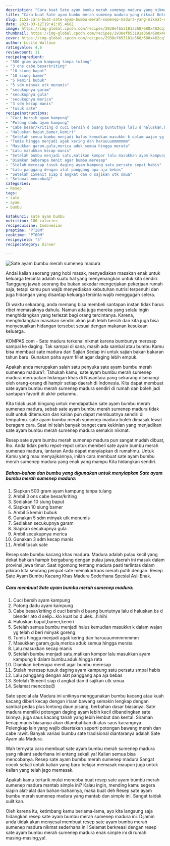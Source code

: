 ```yaml
---
description: "Cara buat Sate ayam bumbu merah sumenep madura yang nikmat Untuk Jualan"
title: "Cara buat Sate ayam bumbu merah sumenep madura yang nikmat Untuk Jualan"
slug: 1152-cara-buat-sate-ayam-bumbu-merah-sumenep-madura-yang-nikmat-untuk-jualan
date: 2021-03-12T19:41:05.468Z
image: https://img-global.cpcdn.com/recipes/2938efb53181a368/680x482cq70/sate-ayam-bumbu-merah-sumenep-madura-foto-resep-utama.jpg
thumbnail: https://img-global.cpcdn.com/recipes/2938efb53181a368/680x482cq70/sate-ayam-bumbu-merah-sumenep-madura-foto-resep-utama.jpg
cover: https://img-global.cpcdn.com/recipes/2938efb53181a368/680x482cq70/sate-ayam-bumbu-merah-sumenep-madura-foto-resep-utama.jpg
author: Lucile Wallace
ratingvalue: 4.6
reviewcount: 11
recipeingredient:
- "500 gram ayam kampung tanpa tulang"
- "3 ons cabe besarkriting"
- "10 siung baput"
- "10 siung bamer"
- "5 kemiri bubuk"
- "5 sdm minyak utk menumis"
- "secukupnya garam"
- "secukupnya gula"
- "secukupnya merica"
- "3 sdm kecap manis"
- "tusuk sate"
recipeinstructions:
- "Cuci bersih ayam kampung"
- "Potong dadu ayam kampung"
- "Cabe besar/kriting d cuci bersih d buang buntutnya lalu d haluskan.bs d blender ato d selip...klo kuat bs d ulek...hihihi"
- "Haluskan baput,bamer,kemiri"
- "Setelah semua bumbu menjadi halus kemudian masukkn k dalam wajan yg telah d beri minyak goreng"
- "Tumis hingga menjadi agak kering dan haruuuummmmmmm"
- "Masukkan garam,gula,merica aduk semua hingga merata"
- "Lalu masukkan kecap manis"
- "Setelah bumbu menjadi satu,matikan kompor lalu masukkan ayam kampung k dalam bumbu.aduk hingga rata"
- "Diamkan beberapa menit agar bumbu meresap"
- "Stelah meresap tusuk daging ayam kampung satu persatu smpai habis"
- "Lalu panggang dengan alat panggang apa aja bebas"
- "Setelah 15menit siap d angkat dan d sajikan utk smua"
- "Selamat mencoba😉"
categories:
- Resep
tags:
- sate
- ayam
- bumbu

katakunci: sate ayam bumbu 
nutrition: 180 calories
recipecuisine: Indonesian
preptime: "PT28M"
cooktime: "PT60M"
recipeyield: "3"
recipecategory: Dinner

---
```



![Sate ayam bumbu merah sumenep madura](https://img-global.cpcdn.com/recipes/2938efb53181a368/680x482cq70/sate-ayam-bumbu-merah-sumenep-madura-foto-resep-utama.jpg)

Andai kalian seorang yang hobi masak, menyediakan masakan enak untuk keluarga tercinta adalah suatu hal yang menyenangkan untuk kita sendiri. Tanggung jawab seorang ibu bukan sekedar mengerjakan pekerjaan rumah saja, tetapi kamu pun wajib menyediakan kebutuhan nutrisi terpenuhi dan juga hidangan yang disantap keluarga tercinta wajib menggugah selera.

Di waktu  sekarang, anda memang bisa membeli santapan instan tidak harus ribet memasaknya dahulu. Namun ada juga mereka yang selalu ingin menghidangkan yang terlezat bagi orang tercintanya. Karena, menghidangkan masakan sendiri akan jauh lebih bersih dan kita juga bisa menyesuaikan hidangan tersebut sesuai dengan makanan kesukaan keluarga. 

KOMPAS.com - Sate madura terkenal nikmat karena bumbunya meresap sampai ke daging. Tak sampai di sana, masih ada sambal atau bumbu Kamu bisa membuat sate madura dari Sajian Sedap ini untuk sajian bakar-bakaran tahun baru. Gunakan paha ayam fillet agar daging lebih empuk.

Apakah anda merupakan salah satu penyuka sate ayam bumbu merah sumenep madura?. Tahukah kamu, sate ayam bumbu merah sumenep madura merupakan hidangan khas di Nusantara yang sekarang disenangi oleh orang-orang di hampir setiap daerah di Indonesia. Kita dapat membuat sate ayam bumbu merah sumenep madura sendiri di rumah dan boleh jadi santapan favorit di akhir pekanmu.

Kita tidak usah bingung untuk mendapatkan sate ayam bumbu merah sumenep madura, sebab sate ayam bumbu merah sumenep madura tidak sulit untuk ditemukan dan kalian pun dapat membuatnya sendiri di tempatmu. sate ayam bumbu merah sumenep madura boleh dimasak lewat beragam cara. Saat ini telah banyak banget cara kekinian yang menjadikan sate ayam bumbu merah sumenep madura semakin nikmat.

Resep sate ayam bumbu merah sumenep madura pun sangat mudah dibuat, lho. Anda tidak perlu repot-repot untuk membeli sate ayam bumbu merah sumenep madura, lantaran Anda dapat menyiapkan di rumahmu. Untuk Kamu yang mau menyajikannya, inilah cara membuat sate ayam bumbu merah sumenep madura yang enak yang mampu Kita hidangkan sendiri.

<!--inarticleads1-->

##### Bahan-bahan dan bumbu yang digunakan untuk menyiapkan Sate ayam bumbu merah sumenep madura:

1. Siapkan 500 gram ayam kampung tanpa tulang
1. Ambil 3 ons cabe besar/kriting
1. Sediakan 10 siung baput
1. Siapkan 10 siung bamer
1. Ambil 5 kemiri bubuk
1. Gunakan 5 sdm minyak utk menumis
1. Sediakan secukupnya garam
1. Siapkan secukupnya gula
1. Ambil secukupnya merica
1. Gunakan 3 sdm kecap manis
1. Ambil tusuk sate


Resep sate bumbu kacang khas madura. Madura adalah pulau kecil yang dekat bahkan hampir bergabung dengan pulau jawa,daerah ini masuk dalam provinsi jawa timur. Saat ngomong tentang madura pasti terlintas dalam pikiran kita seorang penjual sate memakai kaos merah putih dengan. Resep Sate Ayam Bumbu Kacang Khas Madura Sederhana Spesial Asli Enak. 

<!--inarticleads2-->

##### Cara membuat Sate ayam bumbu merah sumenep madura:

1. Cuci bersih ayam kampung
1. Potong dadu ayam kampung
1. Cabe besar/kriting d cuci bersih d buang buntutnya lalu d haluskan.bs d blender ato d selip...klo kuat bs d ulek...hihihi
1. Haluskan baput,bamer,kemiri
1. Setelah semua bumbu menjadi halus kemudian masukkn k dalam wajan yg telah d beri minyak goreng
1. Tumis hingga menjadi agak kering dan haruuuummmmmmm
1. Masukkan garam,gula,merica aduk semua hingga merata
1. Lalu masukkan kecap manis
1. Setelah bumbu menjadi satu,matikan kompor lalu masukkan ayam kampung k dalam bumbu.aduk hingga rata
1. Diamkan beberapa menit agar bumbu meresap
1. Stelah meresap tusuk daging ayam kampung satu persatu smpai habis
1. Lalu panggang dengan alat panggang apa aja bebas
1. Setelah 15menit siap d angkat dan d sajikan utk smua
1. Selamat mencoba😉


Sate special ala Madura ini uniknya menggunakan bumbu kacang atau kuah kacang diberi kecap dengan irisan bawang semakin lengkap dengan sambal pedas plus lontong daun pisang, berbahan dasar biasanya. Sate madura memiliki potongan daging ayam lebih kecil dibandingkan sate lainnya, juga saus kacang tanah yang lebih lembut dan kental. Siraman kecap manis biasanya akan ditambahkan di atas saus kacangnya. Pelengkap lain yang wajib disertakan seperti potongan bawang merah dan cabe rawit. Banyak variasi bumbu sate tradisional diantaranya adalah Sate Ayam ala Madura. 

Wah ternyata cara membuat sate ayam bumbu merah sumenep madura yang nikamt sederhana ini enteng sekali ya! Kalian semua bisa mencobanya. Resep sate ayam bumbu merah sumenep madura Sangat cocok sekali untuk kalian yang baru belajar memasak maupun juga untuk kalian yang telah jago memasak.

Apakah kamu tertarik mulai mencoba buat resep sate ayam bumbu merah sumenep madura mantab simple ini? Kalau ingin, mending kamu segera siapin alat-alat dan bahan-bahannya, maka buat deh Resep sate ayam bumbu merah sumenep madura yang mantab dan simple ini. Sangat taidak sulit kan. 

Oleh karena itu, ketimbang kamu berlama-lama, ayo kita langsung saja hidangkan resep sate ayam bumbu merah sumenep madura ini. Dijamin anda tiidak akan menyesal membuat resep sate ayam bumbu merah sumenep madura nikmat sederhana ini! Selamat berkreasi dengan resep sate ayam bumbu merah sumenep madura enak simple ini di rumah masing-masing,ya!.

